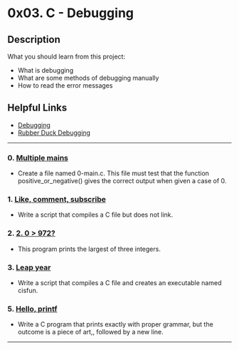 # 0x03. C - Debugging

## Description
What you should learn from this project:

* What is debugging
* What are some methods of debugging manually
* How to read the error messages

## Helpful Links
* [Debugging](https://en.wikipedia.org/wiki/Debugging)
* [Rubber Duck Debugging](https://www.thoughtfulcode.com/rubber-duck-debugging-psychology/)


---

### 0. [Multiple mains](./0-main.c)
*  Create a file named 0-main.c. This file must test that the function positive_or_negative() gives the correct output when given a case of 0.

### 1. [Like, comment, subscribe](./1-main.c)
* Write a script that compiles a C file but does not link.

### 2. [2. 0 > 972?](./2-largest_number.c)
* This program prints the largest of three integers.


### 3. [ Leap year](./3-print_remaining_days.c)
* Write a script that compiles a C file and creates an executable named cisfun.


### 5. [Hello, printf](./5-printf.c)
* Write a C program that prints exactly with proper grammar, but the outcome is a piece of art,, followed by a new line.




---

